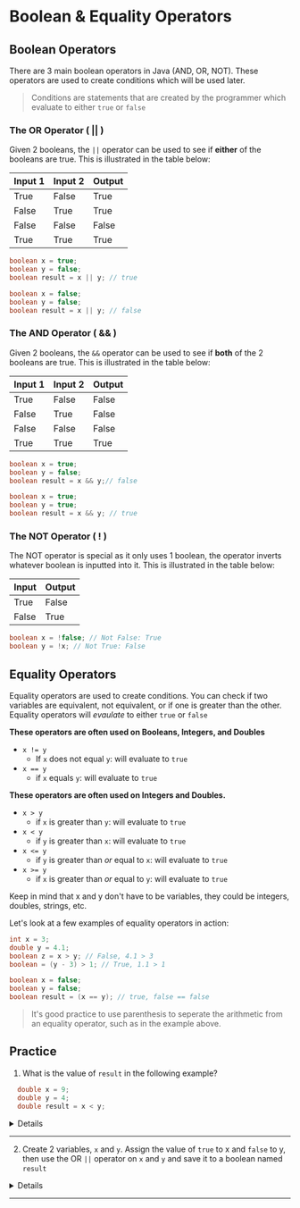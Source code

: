 # Boolean & Equality Operators

## Boolean Operators
There are 3 main boolean operators in Java (AND, OR, NOT). These operators are used to create conditions which will be used later.

>Conditions are statements that are created by the programmer which evaluate to either `true` or `false`


### The OR Operator ( || )

Given 2 booleans, the `||` operator can be used to see if **either** of the booleans are true. This is illustrated in the table below:

| Input 1 | Input 2 | Output |
|---------|---------|---------|
| True     | False     | True
| False     | True     | True
| False     | False     | False
| True     | True     | True

```java
boolean x = true;
boolean y = false;
boolean result = x || y; // true
```
```java
boolean x = false;
boolean y = false;
boolean result = x || y; // false
```

### The AND Operator ( && )
Given 2 booleans, the `&&` operator can be used to see if **both** of the 2 booleans are true. This is illustrated in the table below:

|  Input 1  |  Input 2  | Output
| --- | --- | ---
| True | False | False
| False | True | False
| False | False | False
| True | True | True
```java
boolean x = true;
boolean y = false;
boolean result = x && y;// false
```
```java
boolean x = true;
boolean y = true;
boolean result = x && y; // true
```

### The NOT Operator ( ! )
The NOT operator is special as it only uses 1 boolean, the operator inverts whatever boolean is inputted into it. This is illustrated in the table below:

|  Input  |  Output
| --- |  ---
| True | False
| False| True
```java
boolean x = !false; // Not False: True
boolean y = !x; // Not True: False
```
## Equality Operators
Equality operators are used to create conditions. You can check if two variables are equivalent, not equivalent, or if one is greater than the other. Equality operators will *evaulate* to either `true` or `false`

**These operators are often used on Booleans, Integers, and Doubles**
* `x != y`
  * If `x` does not equal `y`: will evaluate to `true`
* `x == y`
  * if `x` equals `y`: will evaluate to `true`


**These operators are often used on Integers and Doubles.**
* `x > y`
  * if `x` is greater than `y`: will evaluate to `true`
* `x < y`
  * if `y` is greater than `x`: will evaluate to `true`
* `x <= y`
  * if `y` is greater than *or* equal to `x`: will evaluate to `true`
* `x >= y`
  * if `x` is greater than *or* equal to `y`: will evaluate to `true`


Keep in mind that x and y don't have to be variables, they could be integers, doubles, strings, etc.

Let's look at a few examples of equality operators in action:

```java
int x = 3;
double y = 4.1;
boolean z = x > y; // False, 4.1 > 3
boolean = (y - 3) > 1; // True, 1.1 > 1 
```

```java
boolean x = false;
boolean y = false;
boolean result = (x == y); // true, false == false
```

> It's good practice to use parenthesis to seperate the arithmetic from an equality operator, such as in the example above.

## Practice

1. What is the value of `result` in the following example?
  ```java
    double x = 9;
    double y = 4;
    double result = x < y;
  ```
  <details>

  `x` has a value of 9 and `y` has a value of 4. We then see if x is less than (<) y and save the value to `result`. **Since 9 is less than 4, result has a value of** `false`.
  </details>

---

2. Create 2 variables, `x` and `y`. Assign the value of `true` to x and `false` to y, then use the OR `||` operator on `x` and `y` and save it to a boolean named `result`
  
<details>

  ```java
  boolean x = true;
  boolean y = false;

  boolean result = x || y;
  ```
</details>

---


